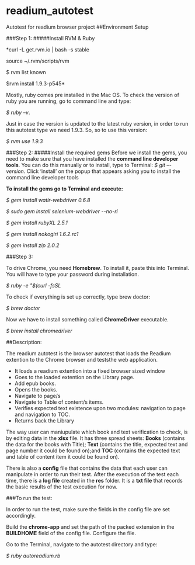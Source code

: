 readium_autotest
================

Autotest for readium browser project
##Environment Setup
###Step 1:#####Install RVM & Ruby *curl -L get.rvm.io | bash -s stable

source ~/.rvm/scripts/rvm
$ rvm list known
$rvm install 1.9.3-p545*Mostly, ruby comes pre installed in the Mac OS. To check the version of ruby you are running, go to command line and type:
 *$ ruby –v*. 
Just in case the version is updated to the latest ruby version, in order to run this autotest type we need 1.9.3. So, so to use this version: 
*$ rvm use 1.9.3*
###Step 2:#####Install the required gemsBefore we install the gems, you need to make sure that you have installed the **command line developer tools**. You can do this manually or to install, type to Terminal:*$ git –-version*. Click ‘install’ on the popup that appears asking you to install the command line developer tools**To install the gems go to Terminal and execute:** 
*$ gem install watir-webdriver 0.6.8**$ sudo gem install selenium-webdriver --no-ri*
*$ gem install rubyXL 2.5.1*
*$ gem install nokogiri 1.6.2.rc1*
*$ gem install zip 2.0.2*
###Step 3: 
To drive Chrome, you need **Homebrew**. To install it, paste this into Terminal. You will have to type your password during installation.*$ ruby -e "$(curl -fsSL*To check if everything is set up correctly, type brew doctor:
*$ brew doctor*Now we have to install something called **ChromeDriver** executable. 
*$ brew install chromedriver*##Description:The readium autotest is the browser autotest that loads the Readium extention to the Chrome browser and teststhe web application.
 * It loads a readium extention into a fixed browser sized window* Goes to the loaded extention on the Library page.* Add epub books. * Opens the books.* Navigate to page/s* Navigate to Table of content/s items.* Verifies expected text existence upon two modules: navigation to page and navigation to TOC.* Returns back the LibraryThe way user can maniupulate which book and text verification to check, is by editing data in the **xlsx** file.  It has three spread sheets: **Books** (contains the data for the books with Title); **Text** (contains the title, expected text and page number it could be found on);and  **TOC** (contains the expected text and table of content item it could be found on). There is also a **config** file that contains the data that each user can manipulate in order to run their test.After the execution of the test each time, there is a **log file** created in the **res** folder. It is a **txt file** that records the basic results of the test execution for now. ###To run the test:
In order to run the test, make sure the fields in the config file are set accordingly. 
Build the **chrome-app** and set the path of the packed extension in the **BUILDHOME** field of the config file.  Configure the file. 
Go to the Terminal, navigate to the autotest directory and type: 
*$ ruby autoreadium.rb*
